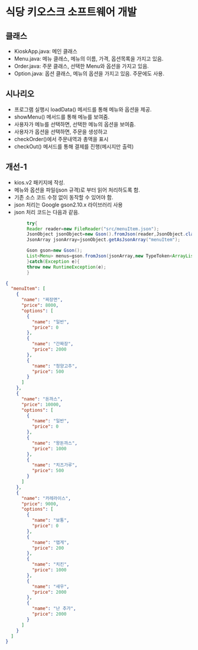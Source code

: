 # 식당 키오스크 소프트웨어 개발

## 클래스

- KioskApp.java: 메인 클래스
- Menu.java: 메뉴 클래스, 메뉴의 이름, 가격, 옵션목록을 가지고 있음.
- Order.java: 주문 클래스, 선택한 Menu와 옵션을 가지고 있음.
- Option.java: 옵션 클래스, 메뉴의 옵션을 가지고 있음. 주문에도 사용.

## 시나리오

- 프로그램 실행시 loadData() 메서드를 통해 메뉴와 옵션을 제공.
- showMenu() 메서드를 통해 메뉴를 보여줌.
- 사용자가 메뉴를 선택하면, 선택한 메뉴의 옵션을 보여줌.
- 사용자가 옵션을 선택하면, 주문을 생성하고
- checkOrder()에서 주문내역과 총액을 표시
- checkOut() 메서드를 통해 결제를 진행(메시지만 출력)

## 개선-1

- kios.v2 패키지에 작성.
- 메뉴와 옵션을 파일(json 규격)로 부터 읽어 처리하도록 함.
- 기존 소스 코드 수정 없이 동작할 수 있어야 함.
- json 처리는 Google gson2.10.x 라이브러리 사용
- json 처리 코드는 다음과 같음.

```java
        try{
        Reader reader=new FileReader("src/menuItem.json");
        JsonObject jsonObject=new Gson().fromJson(reader,JsonObject.class);
        JsonArray jsonArray=jsonObject.getAsJsonArray("menuItem");

        Gson gson=new Gson();
        List<Menu> menus=gson.fromJson(jsonArray,new TypeToken<ArrayList<Menu>>(){}.getType());
        }catch(Exception e){
        throw new RuntimeException(e);
        }
```

```json
{
  "menuItem": [
    {
      "name": "짜장면",
      "price": 8000,
      "options": [
        {
          "name": "일반",
          "price": 0
        },
        {
          "name": "간짜장",
          "price": 2000
        },
        {
          "name": "청양고추",
          "price": 500
        }
      ]
    },
    {
      "name": "돈까스",
      "price": 10000,
      "options": [
        {
          "name": "일반",
          "price": 0
        },
        {
          "name": "왕돈까스",
          "price": 1000
        },
        {
          "name": "치즈가루",
          "price": 500
        }
      ]
    },
    {
      "name": "카레라이스",
      "price": 9000,
      "options": [
        {
          "name": "보통",
          "price": 0
        },
        {
          "name": "맵게",
          "price": 200
        },
        {
          "name": "치킨",
          "price": 1000
        },
        {
          "name": "새우",
          "price": 2000
        },
        {
          "name": "난 추가",
          "price": 2000
        }
      ]
    }
  ]
}
```
